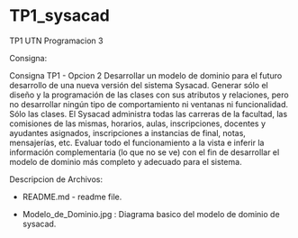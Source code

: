 # TP1_sysacad
TP1 UTN Programacion 3


Consigna:

Consigna TP1 - Opcion 2
Desarrollar un modelo de dominio para el futuro desarrollo de una nueva versión del sistema Sysacad. Generar sólo el diseño y la programación de las clases con sus atributos y relaciones, pero no desarrollar ningún tipo de comportamiento ni ventanas ni funcionalidad. Sólo las clases.
El Sysacad administra todas las carreras de la facultad, las comisiones de las mismas, horarios, aulas, inscripciones, docentes y ayudantes asignados, inscripciones a instancias de final, notas, mensajerías, etc. 
Evaluar todo el funcionamiento a la vista e inferir la información complementaria (lo que no se ve) con el fin de desarrollar el modelo de dominio más completo y adecuado para el sistema.


Descripcion de Archivos:

* README.md - readme file.

* Modelo_de_Dominio.jpg : Diagrama basico del modelo de dominio de sysacad.
